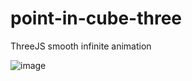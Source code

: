 # point-in-cube-three
ThreeJS smooth infinite animation

![image](https://github.com/yura-kiv/point-in-cube-three/assets/94392546/6ce9a0d7-3c74-492d-9863-264d6ba535d1)


